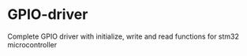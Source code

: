 # GPIO-driver
Complete GPIO driver with initialize, write and read functions for stm32 microcontroller
